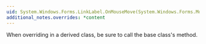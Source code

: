 ```yaml
---
uid: System.Windows.Forms.LinkLabel.OnMouseMove(System.Windows.Forms.MouseEventArgs)
additional_notes.overrides: *content
---
```


<p>When overriding <xref href="System.Windows.Forms.LinkLabel.OnMouseMove(System.Windows.Forms.MouseEventArgs)"></xref> in a derived class, be sure to call the base class's <xref href="System.Windows.Forms.Control.OnMouseMove(System.Windows.Forms.MouseEventArgs)"></xref> method.</p>


